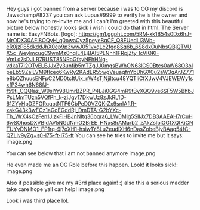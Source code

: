Hey guys i got banned from a server because i was to OG my discord is Jawschamp#8237 you can ask Lupus#9999 to verify he is the owner and now he's trying to re-invite me and i can't I'm greeted with this beautiful picture below honestly looks sick i wish i could do that in html.
The Server name is: EasyFNBots.
[logo]: https://gm1.ggpht.com/5RM-xk1B54s0Dx6hJ-MrODX30AEI8OQyH_q0owaCyz5peyeBqCF_Q8FUedLI3Wb-eR0jzP85dkddJhX0ep9p3wwJ051vxqLc2fgq8Sq6b_6S8dxOuNbsQBjQTVUX5c_WeylmcugC9wnMz0nqIL4LjBAI5PLNhh1FRpjZty_lcVIQKI-VmLd7sDJLR7RUST85NRoGfsyNEhHNg-vdkaT7i2OTyELEJJxZy3unfjb5mTZgJJ0mgsBWhON63lCS0Btcs0aW68O3oIpeLb59ZaiLVM9flceo6KwRy2KAdLR55wgVeuagfnYbDhGX0u2aW3qArJZ771e8bQZhuusENFpC2MD0tcItUix_nW4sTjNjiltcu48YQTIiCfXJwV4VJEWEWy1sxfP34wh6N68fJ-f59tj_CQQIaz_W9sIYr98UmrBZPR_P4LJi0GG4mR9tByXQQ9ve6SF5W5BhbJPsLMmTUzn5VQfPh_k-ziJgv17DkwUz8zJkRL1D-61ZYyHpDZFGRqqotNTF6CbPeD0VZQKrZx9snIAftR-xakG43k3wFCz1aGoEGddRj_DmDTA-G2bYXc-Th_WrX4sCzFen1JizkFiHBJnNltq36bqra6_LW0Mjg5SIlJx7DB3AAEAH7rCuH6wSOhosDXVBIdAV5NGdNmO2BrEE_HNxs8rAMarb2_zAkZsIblOGfXQtKiCNTUYyDNMO1_FP1rq-9j7oXH1-hsiw1Y8Lu2eudlXH6nDasZobeBjyBAag54fC-QZLlv9yZg=s0-l75-ft-l75-ft
You can see he tries to invite me but it says:
image.png

You can see below that i am not banned anymore
image.png

He even made me an OG Role before this happen.
Look! it looks sick!:
image.png

Also if possible give me my #3rd place again! :) also this a serious madder take care hope yall can help!
image.png

Look i was third place lol.
